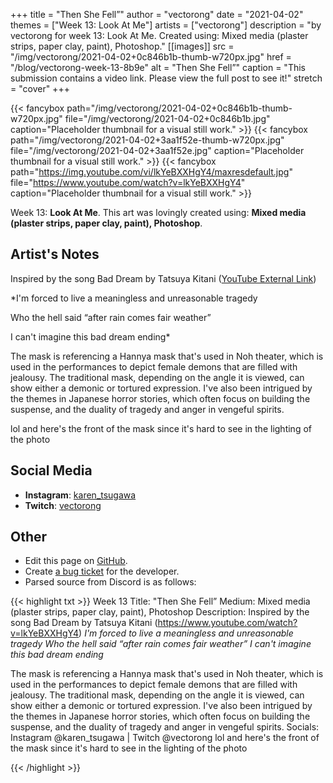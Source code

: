 +++
title =       "Then She Fell”"
author =      "vectorong"
date =        "2021-04-02"
themes =      ["Week 13: Look At Me"]
artists =     ["vectorong"]
description = "by vectorong for week 13: Look At Me. Created using: Mixed media (plaster strips, paper clay, paint), Photoshop."
[[images]]
      src = "/img/vectorong/2021-04-02+0c846b1b-thumb-w720px.jpg"
      href = "/blog/vectorong-week-13-8b9e"
      alt = "Then She Fell”"
      caption = "This submission contains a video link. Please view the full post to see it!"
      stretch = "cover"
+++

{{< fancybox path="/img/vectorong/2021-04-02+0c846b1b-thumb-w720px.jpg" file="/img/vectorong/2021-04-02+0c846b1b.jpg" caption="Placeholder thumbnail for a visual still work." >}}
{{< fancybox path="/img/vectorong/2021-04-02+3aa1f52e-thumb-w720px.jpg" file="/img/vectorong/2021-04-02+3aa1f52e.jpg" caption="Placeholder thumbnail for a visual still work." >}}
{{< fancybox path="https://img.youtube.com/vi/lkYeBXXHgY4/maxresdefault.jpg" file="https://www.youtube.com/watch?v=lkYeBXXHgY4" caption="Placeholder thumbnail for a visual still work." >}}


Week 13: **Look At Me**. This art was lovingly created using: **Mixed media (plaster strips, paper clay, paint), Photoshop**.

## Artist's Notes

Inspired by the song Bad Dream by Tatsuya Kitani ([YouTube External Link](https://www.youtube.com/watch?v=lkYeBXXHgY4))

*I'm forced to live a meaningless and unreasonable tragedy

Who the hell said “after rain comes fair weather”

I can't imagine this bad dream ending*

The mask is referencing a Hannya mask that's used in Noh theater, which is used in the performances to depict female demons that are filled with jealousy. The traditional mask, depending on the angle it is viewed, can show either a demonic or tortured expression. I've also been intrigued by the themes in Japanese horror stories, which often focus on building the suspense, and the duality of tragedy and anger in vengeful spirits.

lol and here's the front of the mask since it's hard to see in the lighting of the photo

## Social Media

- **Instagram**: <a href='https://instagram.com/karen_tsugawa' target='_blank'>karen_tsugawa</a>
- **Twitch**: <a href='https://twitch.tv/vectorong' target='_blank'>vectorong</a>

## Other

- Edit this page on [GitHub](https://github.com/teaminkling/web-refresh/edit/main/content/blog/vectorong-week-13-8b9e.md).
- Create [a bug ticket](https://github.com/teaminkling/web-refresh/issues/new?assignees=&labels=bug&template=problem-report.md&title=) for the developer.
- Parsed source from Discord is as follows:

{{< highlight txt >}}
Week 13
Title: "Then She Fell”
Medium: Mixed media (plaster strips, paper clay, paint), Photoshop
Description:
Inspired by the song Bad Dream by Tatsuya Kitani (https://www.youtube.com/watch?v=lkYeBXXHgY4)
*I'm forced to live a meaningless and unreasonable tragedy
Who the hell said “after rain comes fair weather”
I can't imagine this bad dream ending*

The mask is referencing a Hannya mask that's used in Noh theater, which is used in the performances to depict female demons that are filled with jealousy. The traditional mask, depending on the angle it is viewed, can show either a demonic or tortured expression. I've also been intrigued by the themes in Japanese horror stories, which often focus on building the suspense, and the duality of tragedy and anger in vengeful spirits.
Socials: Instagram @karen_tsugawa  |  Twitch @vectorong
lol and here's the front of the mask since it's hard to see in the lighting of the photo

{{< /highlight >}}